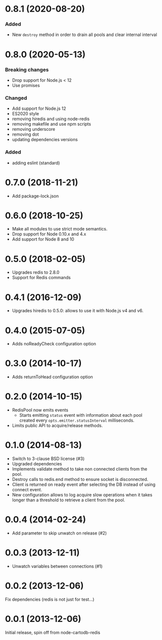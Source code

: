 # 0.8.1 (2020-08-20)

### Added
 - New `destroy` method in order to drain all pools and clear internal interval

# 0.8.0 (2020-05-13)

### Breaking changes
 - Drop support for Node.js < 12
 - Use promises

### Changed
 - Add support for Node.js 12
 - ES2020 style
 - removing hiredis and using node-redis
 - removing makefile and use npm scripts
 - removing underscore
 - removing dot
 - updating dependencies versions

### Added
 - adding eslint (standard)

# 0.7.0 (2018-11-21)

 - Add package-lock.json

# 0.6.0 (2018-10-25)

 - Make all modules to use strict mode semantics.
 - Drop support for Node 0.10.x and 4.x
 - Add support for Node 8 and 10

# 0.5.0 (2018-02-05)

 - Upgrades redis to 2.8.0
 - Support for Redis commands

# 0.4.1 (2016-12-09)

 - Upgrades hiredis to 0.5.0: allows to use it with Node.js v4 and v6.

# 0.4.0 (2015-07-05)

 - Adds noReadyCheck configuration option

# 0.3.0 (2014-10-17)

 - Adds returnToHead configuration option

# 0.2.0 (2014-10-15)

 - RedisPool now emits events
    * Starts emitting `status` event with information about each pool created
      every `opts.emitter.statusInterval` milliseconds.
 - Limits public API to acquire/release methods.

# 0.1.0 (2014-08-13)

 - Switch to 3-clause BSD license (#3)
 - Upgraded dependencies
 - Implements validate method to take non connected clients from the pool.
 - Destroy calls to redis.end method to ensure socket is disconnected.
 - Client is returned on ready event after selecting the DB instead of using
   connect event.
 - New configuration allows to log acquire slow operations when it takes
   longer than a threshold to retrieve a client from the pool.

# 0.0.4 (2014-02-24)

 - Add parameter to skip unwatch on release (#2)

# 0.0.3 (2013-12-11)

 - Unwatch variables between connections (#1)

# 0.0.2 (2013-12-06)

Fix dependencies (redis is not just for test...)

# 0.0.1 (2013-12-06)

Initial release, spin off from node-cartodb-redis
